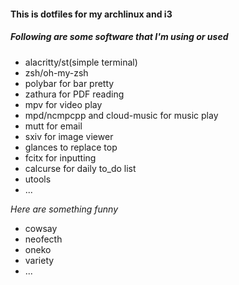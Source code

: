 #### This is dotfiles for my archlinux and i3
##### Following are some software that I'm using or used
+ alacritty/st(simple terminal)
+ zsh/oh-my-zsh
+ polybar for bar pretty
+ zathura for PDF reading
+ mpv for video play
+ mpd/ncmpcpp and cloud-music for music play
+ mutt for email
+ sxiv for image viewer
+ glances to replace top
+ fcitx for inputting
+ calcurse for daily to_do list
+ utools
+ ...

*Here are something funny*  
+ cowsay
+ neofecth
+ oneko
+ variety
+ ...

